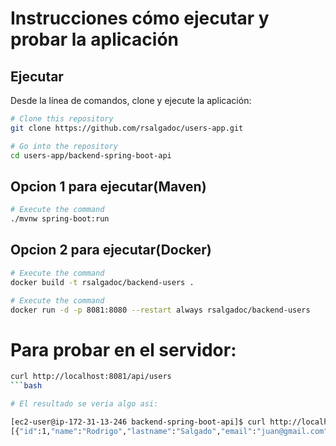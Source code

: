 # Instrucciones cómo ejecutar y probar la aplicación


## Ejecutar

Desde la línea de comandos, clone y ejecute la aplicación:

```bash
# Clone this repository
git clone https://github.com/rsalgadoc/users-app.git

# Go into the repository
cd users-app/backend-spring-boot-api

```

## Opcion 1 para ejecutar(Maven)

```bash
# Execute the command
./mvnw spring-boot:run
```

## Opcion 2 para ejecutar(Docker)

```bash
# Execute the command
docker build -t rsalgadoc/backend-users .

# Execute the command
docker run -d -p 8081:8080 --restart always rsalgadoc/backend-users
```

# Para probar en el servidor:

```bash
curl http://localhost:8081/api/users
```bash

# El resultado se veria algo asi:

[ec2-user@ip-172-31-13-246 backend-spring-boot-api]$ curl http://localhost:8081/api/users
[{"id":1,"name":"Rodrigo","lastname":"Salgado","email":"juan@gmail.com","username":"rsalgado","admin":true,...........
